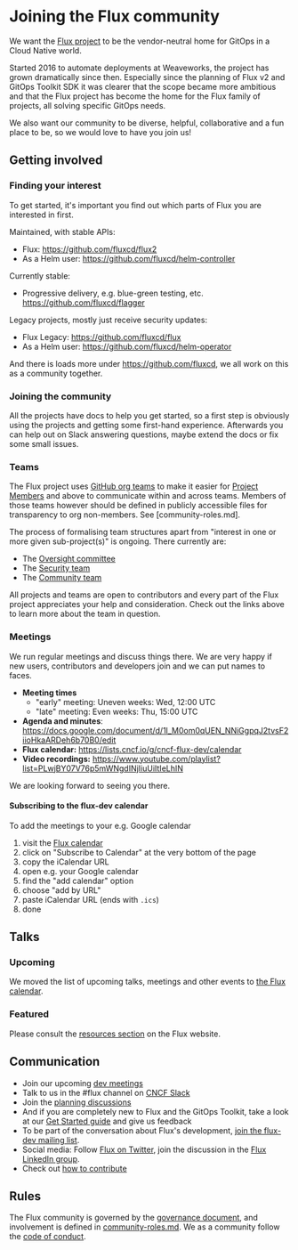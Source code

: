# Joining the Flux community

We want the [Flux project](https://github.com/fluxcd) to be the vendor-neutral home for GitOps in a Cloud Native world.

Started 2016 to automate deployments at Weaveworks, the project has grown dramatically since then.
Especially since the planning of Flux v2 and GitOps Toolkit SDK it was clearer that the scope became more ambitious and that the Flux project has become the home for the Flux family of projects, all solving specific GitOps needs.

We also want our community to be diverse, helpful, collaborative and a fun place to be, so we would love to have you join us!

## Getting involved

### Finding your interest

To get started, it's important you find out which parts of Flux you are interested in first.

Maintained, with stable APIs:

- Flux: <https://github.com/fluxcd/flux2>
- As a Helm user: <https://github.com/fluxcd/helm-controller>

Currently stable:

- Progressive delivery, e.g. blue-green testing, etc. <https://github.com/fluxcd/flagger>

Legacy projects, mostly just receive security updates:

- Flux Legacy: <https://github.com/fluxcd/flux>
- As a Helm user: <https://github.com/fluxcd/helm-operator>

And there is loads more under <https://github.com/fluxcd>, we all work on this as a community together.

### Joining the community

All the projects have docs to help you get started, so a first step is obviously using the projects and getting some first-hand experience.
Afterwards you can help out on Slack answering questions, maybe extend the docs or fix some small issues.

### Teams

The Flux project uses [GitHub org teams](https://docs.github.com/en/organizations) to make it easier for [Project Members](community-roles.md#project-members) and above to communicate within and across teams.
Members of those teams however should be defined in publicly accessible files for transparency to org non-members.
See [community-roles.md].

The process of formalising team structures apart from "interest in one or more given sub-project(s)" is ongoing.
There currently are:

- The [Oversight committee](GOVERNANCE.md#oversight-committee)
- The [Security team](SECURITY.md)
- The [Community team](COMMUNITY.md)

All projects and teams are open to contributors and every part of the Flux project appreciates your help and consideration.
Check out the links above to learn more about the team in question.

### Meetings

We run regular meetings and discuss things there.
We are very happy if new users, contributors and developers join and we can put names to faces.

- **Meeting times**
  - "early" meeting: Uneven weeks: Wed, 12:00 UTC
  - "late" meeting: Even weeks: Thu, 15:00 UTC
- **Agenda and minutes**: <https://docs.google.com/document/d/1l_M0om0qUEN_NNiGgpqJ2tvsF2iioHkaARDeh6b70B0/edit>
- **Flux calendar:** <https://lists.cncf.io/g/cncf-flux-dev/calendar>
- **Video recordings:** <https://www.youtube.com/playlist?list=PLwjBY07V76p5mWNgdINjIiuUiItIeLhIN>

We are looking forward to seeing you there.

#### Subscribing to the flux-dev calendar

To add the meetings to your e.g. Google calendar

1. visit the [Flux calendar](https://lists.cncf.io/g/cncf-flux-dev/calendar)
1. click on "Subscribe to Calendar" at the very bottom of the page
1. copy the iCalendar URL
1. open e.g. your Google calendar
1. find the "add calendar" option
1. choose "add by URL"
1. paste iCalendar URL (ends with `.ics`)
1. done

## Talks

### Upcoming

We moved the list of upcoming talks, meetings and other events to [the Flux calendar](https://fluxcd.io#calendar).

### Featured

Please consult the [resources section](https://fluxcd.io/resources) on the Flux website.

## Communication

- Join our upcoming [dev meetings](#meetings)
- Talk to us in the #flux channel on [CNCF Slack](https://slack.cncf.io/)
- Join the [planning discussions](https://github.com/fluxcd/flux2/discussions)
- And if you are completely new to Flux and the GitOps Toolkit, take a look at our [Get Started guide](https://fluxcd.io/docs/get-started/) and give us feedback
- To be part of the conversation about Flux's development, [join the flux-dev mailing list](https://lists.cncf.io/g/cncf-flux-dev).
- Social media: Follow [Flux on Twitter](https://twitter.com/fluxcd), join the discussion in the [Flux LinkedIn group](https://www.linkedin.com/groups/8985374/).
- Check out [how to contribute](CONTRIBUTING.md)

## Rules

The Flux community is governed by the [governance document](GOVERNANCE.md), and involvement is defined in [community-roles.md](community-roles.md).
We as a community follow the [code of conduct](CODE_OF_CONDUCT.md).

